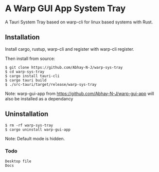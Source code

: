# A Warp GUI App System Tray

A Tauri System Tray based on warp-cli for linux based systems with Rust. 

## Installation

Install cargo, rustup, warp-cli and register with warp-cli register.

Then install from source:

    $ git clone https://github.com/Abhay-N-J/warp-sys-tray
    $ cd warp-sys-tray
    $ cargo install tauri-cli
    $ cargo tauri build
    $ ./src-tauri/target/release/warp-sys-tray
    
Note: warp-gui-app from https://github.com/Abhay-N-J/warp-gui-app will also be installed as a dependancy

## Uninstallation

    $ rm -rf warp-sys-tray
    $ cargo uninstall warp-gui-app

Note: Default mode is hidden.

### Todo
    Desktop file
    Docs
